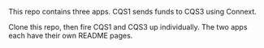 This repo contains three apps.  CQS1 sends funds to CQS3 using Connext.

Clone this repo, then fire CQS1 and CQS3 up individually.  The two apps each have their own README pages.
